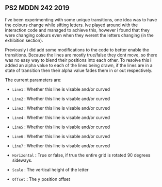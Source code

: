 ## PS2 MDDN 242 2019

I've been experimenting with some unique transitions, one idea was to have the colours change while sifting letters. Ive played around with the interaction code and managed to achieve this, however i found that they were changing colours even when they werent the letters changing (in the exhibition section). 

Previously i did add some modifications to the code to better enable the transitions. Because the lines are mostly true/false they dont move, so there was no easy way to blend their positions into each other. To resolve this i added an alpha value to each of the lines being drawn, if the lines are in a state of transition then their alpha value fades them in or out respectively. 

The current parameters are:

* `Line1` :  Whether this line is visable and/or curved

* `Line2` : Whether this line is visable and/or curved

* `Line3` : Whether this line is visable and/or curved

* `Line4` : Whether this line is visable and/or curved

* `Line5` : Whether this line is visable and/or curved

* `Line6` : Whether this line is visable and/or curved

* `Line7` : Whether this line is visable and/or curved

* `Horizontal` : True or false, if true the entire grid is rotated 90 degrees sideways.

* `Scale` : The vertical height of the letter

* `Offset` : The y position offset

